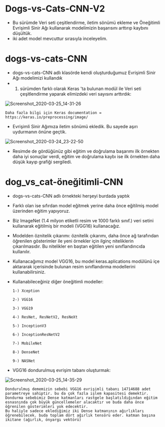 # Dogs-vs-Cats-CNN-V2 

* Bu sürümde Veri seti çeşitlendirme, iletim sönümü ekleme ve Öneğitimli Evrişimli Sinir Ağı kullanarak modelimizin başarısını arttırıp kaybını düşültük.
* iki adet model mevcuttur sırasıyla inceleyelim.

# dogs-vs-cats-CNN

* dogs-vs-cats-CNN adlı klasörde kendi oluşturduğumuz Evrişimli Sinir Ağı modelimizi kullandık
* 1. sürümden farklı olarak Keras 'ta bulunan modül ile Veri seti çeşitlendirme yaparak elimizdeki veri sayısını arttırdık:

![Screenshot_2020-03-25_14-31-26](https://user-images.githubusercontent.com/54184905/77532193-6f0cf200-6ea5-11ea-982d-6b11dfc01c6a.png)

    Daha fazla bilgi için Keras documentation = https://keras.io/preprocessing/image/

* Evrişimli Sinir Ağımıza iletim sönümü ekledik. Bu sayede aşırı uydurmanın önüne geçtik.

![Screenshot_2020-03-24_23-22-50](https://user-images.githubusercontent.com/54184905/77530444-67981980-6ea2-11ea-8a8f-03ee1c470e04.png)

* Resimde de gördüğünüz gibi eğitim ve doğrulama başarımı ilk örnekten daha iyi sonuçlar verdi, eğitim ve doğrulama kaybı ise ilk örnekten daha düşük kayıp grafiği sergiledi.

# dog_vs_cat-öneğitimli-CNN

* dogs-vs-cats-CNN adlı örnekteki herşeyi burdada yaptık
* Farklı olan ise sıfırdan model eğitmek yerine daha önce eğitilmiş model üzerinden eğitim yapıyoruz.
* Biz ImageNet (1.4 milyon etiketli resim ve 1000 farklı sınıf.) veri setini kullanarak eğitilmiş bir modeli (VGG16) kullanacağız.
* Modelden öznitelik çıkarımı: öznitelik çıkarımı, daha önce ağ tarafından öğrenilen gösterimler ile yeni örnekler için ilginç niteliklerin çıkarılmasıdır. Bu nitelikler en baştan eğitilen yeni sınıflandırıcıda kullanılır.
* Kullanacağımız model VGG16, bu model keras.aplications modülünü içe aktararak içerisinde bulunan resim sınıflandırma modellerini kullanabilirsiniz.
* Kullanabileceğiniz diğer öneğitimli modeller:
 
      1-) Xception
 
      2-) VGG16
 
      3-) VGG19
 
      4-) ResNet, ResNetV2, ResNeXt
 
      5-) InceptionV3
 
      6-) InceptionResNetV2

      7-) MobileNet
 
      8-) DenseNet
 
      9-) NASNet
 
* VGG16 dondurulmuş evrişim tabanı oluşturmak:

![Screenshot_2020-03-25_14-35-29](https://user-images.githubusercontent.com/54184905/77532468-f65a6580-6ea5-11ea-939e-5409a73193af.png)

    Dondurulmuş dememizin sebebi VGG16 evrişimli tabanı 14714688 adet parametreye sahiptir. bu da çok fazla işlem kapasitesi demektir.
    Dondurma sebebimiz Dense katmanları rastgele başlatıldığından eğitim esnasnında çok büyük güncellemeler alacaktır ve buda daha önce öğrenilen gösterimleri yok edecektir.
    Bu haliyle sadece eklediğimiz iki Dense katmanının ağırlıkları öğrenebilecek. buda toplam dört ağırlık tensörü eder. katman başına ikitane (ağırlık, önyargı vektörü)



